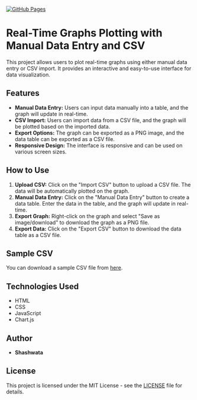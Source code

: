 [![GitHub Pages](https://img.shields.io/badge/GitHub%20Pages-Visit%20Site-blue)](https://shashwatanayak.github.io/realtime_plot/)

# Real-Time Graphs Plotting with Manual Data Entry and CSV

This project allows users to plot real-time graphs using either manual data entry or CSV import. It provides an interactive and easy-to-use interface for data visualization.

## Features

- **Manual Data Entry:** Users can input data manually into a table, and the graph will update in real-time.
- **CSV Import:** Users can import data from a CSV file, and the graph will be plotted based on the imported data.
- **Export Options:** The graph can be exported as a PNG image, and the data table can be exported as a CSV file.
- **Responsive Design:** The interface is responsive and can be used on various screen sizes.

## How to Use

1. **Upload CSV:** Click on the "Import CSV" button to upload a CSV file. The data will be automatically plotted on the graph.
2. **Manual Data Entry:** Click on the "Manual Data Entry" button to create a data table. Enter the data in the table, and the graph will update in real-time.
3. **Export Graph:** Right-click on the graph and select "Save as image/download" to download the graph as a PNG file.
4. **Export Data:** Click on the "Export CSV" button to download the data table as a CSV file.

## Sample CSV

You can download a sample CSV file from [here](sample_data.csv).

## Technologies Used

- HTML
- CSS
- JavaScript
- Chart.js

## Author

- **Shashwata**

## License

This project is licensed under the MIT License - see the [LICENSE](LICENSE) file for details.
